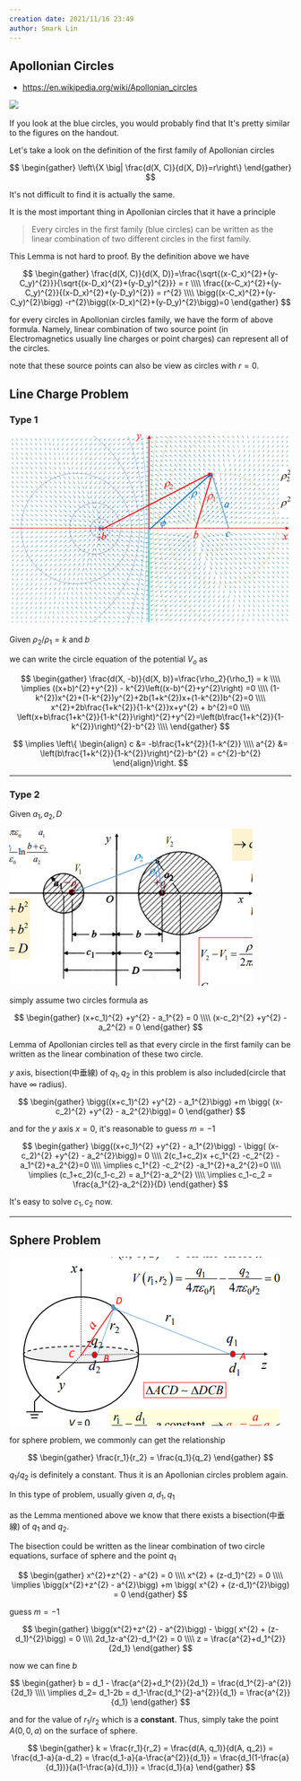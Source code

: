 ```yaml
---
creation date: 2021/11/16 23:49
author: Smark Lin
---
```


## Apollonian Circles

- https://en.wikipedia.org/wiki/Apollonian_circles

![](https://upload.wikimedia.org/wikipedia/commons/thumb/b/b2/Apollonian_circles.svg/525px-Apollonian_circles.svg.png)

If you look at the blue circles, you would probably find that It's pretty similar to the figures on the handout.

Let's take a look on the definition of the first family of Apollonian circles

$$
\begin{gather}
\left\{X \big| \frac{d(X, C)}{d(X, D)}=r\right\}
\end{gather}
$$

It's not difficult to find it is actually the same.

It is the most important thing in Apollonian circles that it have a principle

> Every circles in the first family (blue circles) can be written as the linear combination of two different circles in the first family.

This Lemma is not hard to proof. By the definition above we have

$$
\begin{gather}
\frac{d(X, C)}{d(X, D)}=\frac{\sqrt{(x-C_x)^{2}+(y-C_y)^{2}}}{\sqrt{(x-D_x)^{2}+(y-D_y)^{2}}} = r
\\\\
\frac{(x-C_x)^{2}+(y-C_y)^{2}}{(x-D_x)^{2}+(y-D_y)^{2}} = r^{2}
\\\\
\bigg((x-C_x)^{2}+(y-C_y)^{2}\bigg) -r^{2}\bigg((x-D_x)^{2}+(y-D_y)^{2}\bigg)=0
\end{gather}
$$

for every circles in Apollonian circles family, we have the form of above formula. Namely, linear combination of two source point (in Electromagnetics usually line charges or point charges) can represent all of the circles.

note that these source points can  also be view as circles with $r=0$.

## Line Charge Problem

### Type 1

![](_attachments/2781d7efa7929867ea94ac1d427a7393.png)

Given $\rho_2/\rho_1 = k$ and $b$

we can write the circle equation of the potential $V_o$ as

$$
\begin{gather}
\frac{d(X, -b)}{d(X, b)}=\frac{\rho_2}{\rho_1} = k
\\\\
\implies
((x+b)^{2}+y^{2}) - k^{2}\left((x-b)^{2}+y^{2}\right) =0
\\\\
(1-k^{2})x^{2}+(1-k^{2})y^{2}+2b(1+k^{2})x+(1-k^{2})b^{2}=0
\\\\
x^{2}+2b\frac{1+k^{2}}{1-k^{2}}x+y^{2} + b^{2}=0
\\\\
\left(x+b\frac{1+k^{2}}{1-k^{2}}\right)^{2}+y^{2}=\left(b\frac{1+k^{2}}{1-k^{2}}\right)^{2}-b^{2}
\\\\
\end{gather}
$$


$$
\implies \left\{
\begin{align}
c &= -b\frac{1+k^{2}}{1-k^{2}}
\\\\
a^{2} &= \left(b\frac{1+k^{2}}{1-k^{2}}\right)^{2}-b^{2} = c^{2}-b^{2}
\end{align}\right.
$$

---

### Type 2

Given $a_1, a_2, D$

![](_attachments/64845448d0e52426b1f715ba8814c6bd.png)

simply assume two circles formula as

$$
\begin{gather}
(x+c_1)^{2} +y^{2} - a_1^{2} = 0
\\\\
(x-c_2)^{2} +y^{2} - a_2^{2} = 0
\end{gather}
$$

Lemma of Apollonian circles tell as that every circle in the first family can be written as the linear combination of these two circle.

$y$ axis, bisection(中垂線) of $q_1, q_2$ in this problem  is also included(circle that have $\infty$ radius).

$$
\begin{gather}
\bigg((x+c_1)^{2} +y^{2} - a_1^{2}\bigg) +m \bigg( (x-c_2)^{2} +y^{2} - a_2^{2}\bigg)= 0
\end{gather}
$$

and for the $y$ axis $x=0$, it's reasonable to guess $m=-1$

$$
\begin{gather}
\bigg((x+c_1)^{2} +y^{2} - a_1^{2}\bigg) - \bigg( (x-c_2)^{2} +y^{2} - a_2^{2}\bigg)= 0
\\\\
2(c_1+c_2)x +c_1^{2} -c_2^{2} -a_1^{2}+a_2^{2}=0
\\\\
\implies c_1^{2} -c_2^{2} -a_1^{2}+a_2^{2}=0
\\\\
\implies
(c_1+c_2)(c_1-c_2) = a_1^{2}-a_2^{2}
\\\\
\implies
c_1-c_2 = \frac{a_1^{2}-a_2^{2}}{D}
\end{gather}
$$

It's easy to solve $c_1, c_2$ now.

---

## Sphere Problem

![](_attachments/d7beff0c880a180e4c0ac70718b6038d.png)

for sphere problem, we commonly can get the relationship

$$
\begin{gather}
\frac{r_1}{r_2} = \frac{q_1}{q_2}
\end{gather}
$$

$q_1/q_2$ is definitely a constant. Thus it is an Apollonian circles problem again.

In this type of problem, usually given $a, d_1, q_1$

as the Lemma mentioned above we know that there exists a bisection(中垂線) of $q_1$ and $q_2$.

The bisection could be written as the linear combination of two circle equations, surface of sphere and the point $q_1$

$$
\begin{gather}
x^{2}+z^{2} - a^{2} = 0 
\\\\
x^{2} + (z-d_1)^{2} = 0
\\\\
\implies
\bigg(x^{2}+z^{2} - a^{2}\bigg) +m
\bigg( x^{2} + (z-d_1)^{2}\bigg) = 0
\end{gather}
$$

guess $m=-1$

$$
\begin{gather}
\bigg(x^{2}+z^{2} - a^{2}\bigg) -
\bigg( x^{2} + (z-d_1)^{2}\bigg) = 0
\\\\
2d_1z-a^{2}-d_1^{2} = 0
\\\\
z = \frac{a^{2}+d_1^{2}}{2d_1}
\end{gather}
$$

now we can fine $b$

$$
\begin{gather}
b = d_1 - \frac{a^{2}+d_1^{2}}{2d_1} = \frac{d_1^{2}-a^{2}}{2d_1}
\\\\
\implies
d_2= d_1-2b = d_1-\frac{d_1^{2}-a^{2}}{d_1} = \frac{a^{2}}{d_1}
\end{gather}
$$

and for the value of $r_1/r_2$ which is a **constant**.
Thus, simply take the point $A(0, 0, a)$ on the surface of sphere.

$$
\begin{gather}
k = \frac{r_1}{r_2} = \frac{d(A, q_1)}{d(A, q_2)} = \frac{d_1-a}{a-d_2} = \frac{d_1-a}{a-\frac{a^{2}}{d_1}} = \frac{d_1(1-\frac{a}{d_1})}{a(1-\frac{a}{d_1})} = \frac{d_1}{a}
\end{gather}
$$
